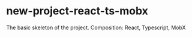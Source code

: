 # new-project-react-ts-mobx
The basic skeleton of the project. Composition: React, Typescript, MobX
